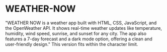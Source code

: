 # WEATHER-NOW
"WEATHER NOW is a weather app built with HTML, CSS, JavaScript, and the OpenWeather API. It shows real-time weather updates like temperature, humidity, wind speed, sunrise, and sunset for any city. The app also features a 7-day forecast and a dark mode option, offering a clean and user-friendly design." This version fits within the character limit.
